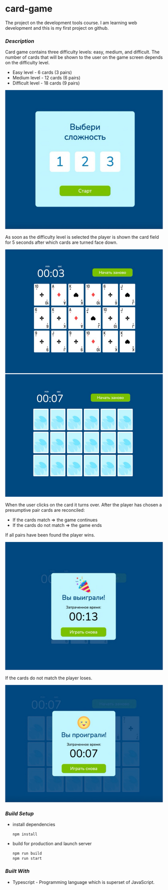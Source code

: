 # card-game

The project on the development tools course. I am learning web development and this is my first project on github.

### _Description_

Card game contains three difficulty levels: easy, medium, and difficult. The number of cards that will be shown to the user on the game screen depends on the difficulty level.

- Easy level - 6 cards (3 pairs)
- Medium level - 12 cards (6 pairs)
- Difficult level - 18 cards (9 pairs)

![first page](readme-img/game-1.png)

As soon as the difficulty level is selected the player is shown the card field for 5 seconds after which cards are turned face down.

![first page](readme-img/game-2.png)
![first page](readme-img/game-3.png)

When the user clicks on the card it turns over.
After the player has chosen a presumptive pair cards are reconciled:

- If the cards match ⇒ the game continues
- If the cards do not match ⇒ the game ends

If all pairs have been found the player wins.

![first page](readme-img/game-4.png)

If the cards do not match the player loses.

![first page](readme-img/game-5.png)

### _Build Setup_

- install dependencies
           
      npm install

- build for production and launch server

      npm run build
      npm run start

### _Built With_

- Typescript - Programming language which is superset of JavaScript.